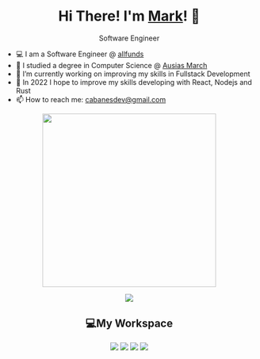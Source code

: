 <h1 align='center'>
    Hi There! I'm <a href="https://twitter.com/cabanesdev">Mark</a>! 👋
</h1>

<p align='center'>
  Software Engineer
</p>


- 💻 I am a Software Engineer @ [allfunds](https://allfunds.com/en/)<br>
- 🌱 I studied a degree in Computer Science @ [Ausias March](https://www.ausiasmarch.net/es)<br>
- 🔭 I’m currently working on improving my skills in Fullstack Development<br>
- 🤔 In 2022 I hope to improve my skills developing with React, Nodejs and Rust<br>
- 📫 How to reach me: [cabanesdev@gmail.com](mailto:cabanesdev@gmail.com)<br>


<p align='center'>
  <a href="#"><img src="https://github-readme-stats.vercel.app/api?username=cabanesdev&show_icons=true&count_private=true&theme=dark" width="350"></a>
</p>

<p align='center'>
  <a href=""><img src="https://github-readme-stats.vercel.app/api/top-langs/?username=cabanesdev&theme=dark&hide=jupyter notebook,TeX&layout=compact"></a>
</p>


<h2 align='center'>💻My Workspace</h2>
<p align='center'>
    <img src='https://img.shields.io/badge/Linux-FCC624?style=for-the-badge&logo=linux&logoColor=black'>
    <img src='https://img.shields.io/badge/AMD-Ryzen 5 3600x-ED1C24?style=for-the-badge&logo=amd&logoColor=black'>
    <img src="https://img.shields.io/badge/RAM-16GB-%230071C5.svg?&style=for-the-badge&logoColor=white" />
    <img src='https://img.shields.io/badge/NVIDIA-GTX2060-76B900?style=for-the-badge&logo=nvidia&logoColor=white'>
</p>
